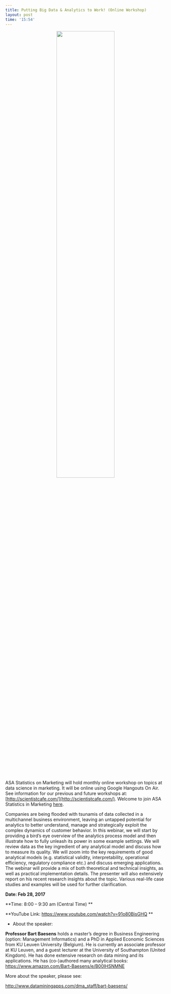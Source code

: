```yaml
---
title: Putting Big Data & Analytics to Work! (Online Workshop)
layout: post
time: '15:54'
---
```


<p align="center">
  <img src="http://scientistcafe.com/images/big-data-analytics.png"  width="60%" />
</p>


ASA Statistics on Marketing will hold monthly online workshop on topics at data science in marketing. 
It will be online using Google Hangouts On Air. See information for our previous and 
future workshops at: [http://scientistcafe.com/](http://scientistcafe.com/).  Welcome to join ASA Statistics in Marketing 
[here](http://community.amstat.org/statisticsinmarketingsection/home).  

Companies are being flooded with tsunamis of data collected in a multichannel business environment, 
leaving an untapped potential for analytics to better understand, manage and strategically exploit the complex dynamics 
of customer behavior.  In this webinar, we will start by providing a bird’s eye overview of the analytics process model 
and then illustrate how to fully unleash its power in some example settings.  We will review data as the key ingredient 
of any analytical model and discuss how to measure its quality.  We will zoom into the key requirements of good analytical 
models (e.g. statistical validity, interpretability, operational efficiency, regulatory compliance etc.) and discuss 
emerging applications.  The webinar will provide a mix of both theoretical and technical insights, as well as practical 
implementation details. The presenter will also extensively report on his recent research insights about the topic. 
Various real-life case studies and examples will be used for further clarification.



**Date: Feb 28, 2017**

**Time: 8:00 – 9:30 am (Central Time) **

**YouTube Link: https://www.youtube.com/watch?v=91o80BisGHQ **


- About the speaker: 

**Professor Bart Baesens** holds a master’s degree in Business Engineering (option: Management Informatics) and a PhD in Applied Economic Sciences from KU Leuven University (Belgium). He is currently an associate professor at KU Leuven, and a guest lecturer at the University of Southampton (United Kingdom). He has done extensive research on data mining and its applications. He has (co-)authored many analytical books: https://www.amazon.com/Bart-Baesens/e/B00IHSNMNE

More about the speaker, please see: 

http://www.dataminingapps.com/dma_staff/bart-baesens/